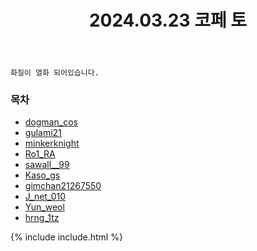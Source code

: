 ﻿---
title: 2024.03.23 코페 토
categories: [2024, 행사, 코스프레]
comments: false
model: [
    "cosncomic240323_dogman_cos",
    "cosncomic240323_gulami21",
    "cosncomic240323_minkerknight",
    "cosncomic240323_Ro1_RA",
    "cosncomic240323_sawall__99",
    "cosncomic240323_Kaso_gs",
    "cosncomic240323_gimchan21267550",
    "cosncomic240323_J_net_010",
    "cosncomic240323_Yun_weol",
    "cosncomic240323_hrng_1tz",
]
thumbnail: /assets/img/2024/03-23/개멍이/DSC08246-Bearbeitet-1.jpg
---

`화질이 열화 되어있습니다.`

### 목차
- [dogman_cos](#dogman_cos)
- [gulami21](#gulami21)
- [minkerknight](#minkerknight)
- [Ro1_RA](#Ro1_RA)
- [sawall__99](#sawall__99)
- [Kaso_gs](#Kaso_gs)
- [gimchan21267550](#gimchan21267550)
- [J_net_010](#J_net_010)
- [Yun_weol](#Yun_weol)
- [hrng_1tz](#hrng_1tz)

{% include include.html %}